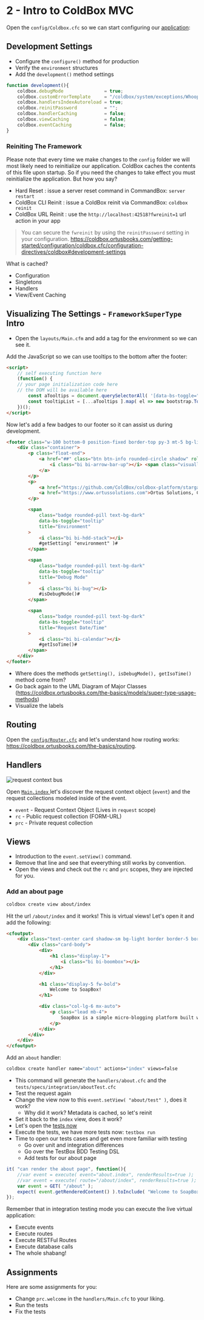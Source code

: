 # 2 - Intro to ColdBox MVC

Open the `config/Coldbox.cfc` so we can start configuring our [application](../src/config/Coldbox.cfc):

## Development Settings

* Configure the `configure()` method for production
* Verify the `environment` structures
* Add the `development()` method settings

```js
function development(){
    coldbox.debugMode               = true;
    coldbox.customErrorTemplate     = "/coldbox/system/exceptions/Whoops.cfm";
    coldbox.handlersIndexAutoreload = true;
    coldbox.reinitPassword          = "";
    coldbox.handlerCaching          = false;
    coldbox.viewCaching             = false;
    coldbox.eventCaching            = false;
}
```

### Reiniting The Framework

Please note that every time we make changes to the `config` folder we will most likely need to reinitialize our application. ColdBox caches the contents of this file upon startup. So if you need the changes to take effect you must reinitialize the application.  But how you say?

* Hard Reset : issue a server reset command in CommandBox: `server restart`
* ColdBox CLI Reinit : issue a ColdBox reinit via CommandBox: `coldbox reinit`
* ColdBox URL Reinit : use the `http://localhost:42518?fwreinit=1` url action in your app

> You can secure the `fwreinit` by using the `reinitPassword` setting in your configuration. https://coldbox.ortusbooks.com/getting-started/configuration/coldbox.cfc/configuration-directives/coldbox#development-settings

What is cached?

* Configuration
* Singletons
* Handlers
* View/Event Caching

## Visualizing The Settings - `FrameworkSuperType` Intro

* Open the `layouts/Main.cfm` and add a tag for the environment so we can see it.

Add the JavaScript so we can use tooltips to the bottom after the footer:

```html
<script>
    // self executing function here
    (function() {
    // your page initialization code here
    // the DOM will be available here
        const aTooltips = document.querySelectorAll( '[data-bs-toggle="tooltip"]' );
        const tooltipList = [...aTooltips ].map( el => new bootstrap.Tooltip( el ) );
    })();
</script>
```

Now let's add a few badges to our footer so it can assist us during development.

```html
<footer class="w-100 bottom-0 position-fixed border-top py-3 mt-5 bg-light">
    <div class="container">
        <p class="float-end">
            <a href="##" class="btn btn-info rounded-circle shadow" role="button">
                <i class="bi bi-arrow-bar-up"></i> <span class="visually-hidden">Top</span>
            </a>
        </p>
        <p>
            <a href="https://github.com/ColdBox/coldbox-platform/stargazers">ColdBox Platform</a> is a copyright-trademark software by
            <a href="https://www.ortussolutions.com">Ortus Solutions, Corp</a>
        </p>

        <span
            class="badge rounded-pill text-bg-dark"
            data-bs-toggle="tooltip"
            title="Environment"
        >
            <i class="bi bi-hdd-stack"></i>
            #getSetting( "environment" )#
        </span>

        <span
            class="badge rounded-pill text-bg-dark"
            data-bs-toggle="tooltip"
            title="Debug Mode"
        >
            <i class="bi bi-bug"></i>
            #isDebugMode()#
        </span>

        <span
            class="badge rounded-pill text-bg-dark"
            data-bs-toggle="tooltip"
            title="Request Date/Time"
        >
            <i class="bi bi-calendar"></i>
            #getIsoTime()#
        </span>
    </div>
</footer>
```

* Where does the methods `getSetting(), isDebugMode(), getIsoTime()` method come from?
* Go back again to the UML Diagram of Major Classes (https://coldbox.ortusbooks.com/the-basics/models/super-type-usage-methods)
* Visualize the labels

## Routing

Open the [`config/Router.cfc`](../src/config/Router.cfc) and let's understand how routing works: https://coldbox.ortusbooks.com/the-basics/routing.

## Handlers

![request context bus](https://2327111203-files.gitbook.io/~/files/v0/b/gitbook-legacy-files/o/assets%2F-LA-UVvJIdbk5Kfk3bDs%2F-LDfsMlLZNOBetOxbOpo%2F-LDfsVNFLpJa0J0ipVoy%2FRequestCollectionDataBus.jpg?generation=1527597114288895&alt=media "Request Context Bus")

Open [`Main.index` ](../src/handlers/Main.cfc) let's discover the request context object (`event`) and the request collections modeled inside of the event.

* `event`   - Request Context Object (Lives in `request` scope)
* `rc`      - Public request collection (FORM-URL)
* `prc`     - Private request collection

## Views

* Introduction to the `event.setView()` command.
* Remove that line and see that eveerything still works by convention.
* Open the views and check out the `rc` and `prc` scopes, they are injected for you.

### Add an about page

```bash
coldbox create view about/index
```

Hit the url `/about/index` and it works!  This is virtual views!  Let's open it and add the following:

```html
<cfoutput>
	<div class="text-center card shadow-sm bg-light border border-5 border-white">
		<div class="card-body">
			<div>
				<h1 class="display-1">
					<i class="bi bi-boombox"></i>
				</h1>
			</div>

			<h1 class="display-5 fw-bold">
				Welcome to SoapBox!
			</h1>

			<div class="col-lg-6 mx-auto">
				<p class="lead mb-4">
					SoapBox is a simple micro-blogging platform built with ColdBox!
				</p>
			</div>
		</div>
	</div>
</cfoutput>
```

Add an `about` handler:

```bash
coldbox create handler name="about" actions="index" views=false
```

* This command will generate the `handlers/about.cfc` and the `tests/specs/integration/aboutTest.cfc`
* Test the request again
* Change the view now to this `event.setView( "about/test" )`, does it work?
  * Why did it work? Metadata is cached, so let's reinit
* Set it back to the `index` view, does it work?
* Let's open the [tests now](../src/tests/specs/integration/aboutTest.cfc)
* Execute the tests, we have more tests now: `testbox run`
* Time to open our tests cases and get even more familiar with testing
    * Go over unit and integration differences
    * Go over the TestBox BDD Testing DSL
    * Add tests for our about page


```js
it( "can render the about page", function(){
    //var event = execute( event="about.index", renderResults=true );
    //var event = execute( route="/about/index", renderResults=true );
    var event = GET( "/about" );
    expect(	event.getRenderedContent() ).toInclude( "Welcome to SoapBox!" );
});
```

Remember that in integration testing mode you can execute the live virtual application:

* Execute events
* Execute routes
* Execute RESTFul Routes
* Execute database calls
* The whole shabang!

## Assignments

Here are some assignments for you:

* Change `prc.welcome` in the `handlers/Main.cfc` to your liking.
* Run the tests
* Fix the tests
